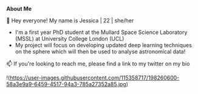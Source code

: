 <!---
JessWhitney/JessWhitney is a ✨ special ✨ repository because its `README.md` (this file) appears on your GitHub profile.
You can click the Preview link to take a look at your changes.
--->

**About Me**

👋 Hey everyone! My name is Jessica | 22 | she/her

* I'm a first year PhD student at the Mullard Space Science Laboratory (MSSL) at University College London (UCL)
* My project will focus on developing updated deep learning techniques on the sphere which will then be used to analyse astronomical data!


📫 If you're looking to reach me, please find a link to my twitter on my bio


!(https://user-images.githubusercontent.com/115358717/198260600-58a3e9a9-6459-4517-94a3-785a27352a85.jpg)
